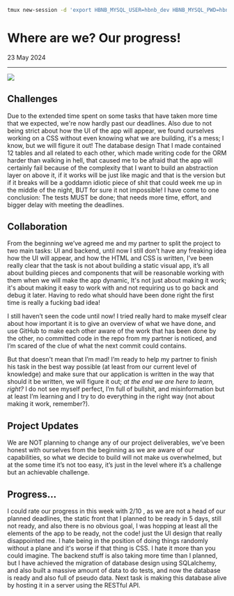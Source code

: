 ```bash
tmux new-session -d 'export HBNB_MYSQL_USER=hbnb_dev HBNB_MYSQL_PWD=hbnb_dev_pwd HBNB_MYSQL_HOST=localhost HBNB_MYSQL_DB=hbnb_dev_db HBNB_TYPE_STORAGE=db HBNB_API_HOST=0.0.0.0 HBNB_API_PORT=5000 gunicorn --bind 0.0.0.0:5002 api.v1.app:app'
```

# Where are we? Our progress!
  
  23 May 2024
___
![](https://i.imgur.com/PZojF7T.jpg)
## Challenges

Due to the extended time spent on some tasks that have taken more time that we expected, we're now hardly past our deadlines.
Also due to not being strict about how the UI of the app will appear, we found ourselves working on a CSS without even knowing what we are building, it's a mess; I know, but we will figure it out!
The database design That I made contained 12 tables and all related to each other, which made writing code for the ORM harder than walking in hell, that caused me to be afraid that the app will certainly fail because of the complexity that I want to build an abstraction layer on above it, if it works will be just like magic and that is the version but if it breaks will be a goddamn idiotic piece of shit that could week me up in the middle of the night, BUT for sure it not impossible! I have come to one conclusion: The tests MUST be done; that needs more time, effort, and bigger delay  with meeting the deadlines.

## Collaboration

From the beginning we’ve agreed me and my partner to split the project to two main tasks: UI and backend, until now I still don’t have any freaking idea how the UI will appear, and how the HTML and CSS is written, I’ve been really clear that the task is not about building a static visual app, it’s all about building pieces and components that will be reasonable working with them when we will make the app dynamic, It's not just about making it work; it's about making it easy to work with and not requiring us to go back and debug it later. Having to redo what should have been done right the first time is really a fucking bad idea!

I still haven’t seen the code until now! I tried really hard to make myself clear about how important it is to give an overview of what we have done, and use GitHub to make each other aware of the work that has been done by the other, no committed code in the repo from my partner is noticed, and I’m scared of the clue of what the next commit could contains.

But that doesn't mean that I’m mad! I’m ready to help my partner to finish his task in the best way possible (at least from our current level of knowledge) and make sure that our application is written in the way that should it be written, we will figure it out; *at the end we are here to learn, right?* I do not see myself perfect, I’m full of bullshit, and misinformation but at least I’m learning and I try to do everything in the right way (not about making it work, remember?).
## Project Updates

We are NOT planning to change any of our project deliverables, we’ve been honest with ourselves from the beginning as we are aware of our capabilities, so what we decide to build will not make us overwhelmed, but at the some time it’s not too easy, it’s just in the level where it’s a challenge but an achievable challenge.
## Progress…

I could rate our progress in this week with 2/10 , as we are not a head of our planned deadlines, the static front that I planned to be ready in 5 days, still not ready, and also there is no obvious goal, I was hopping at least all the elements of the app to be ready, not the code! just the UI design that really disappointed me. I hate being in the position of doing things randomly without a plane and it's worse if that thing is CSS. I hate it more than you could imagine.
The backend stuff is also taking more time than I planned, but I have achieved the migration of database design using SQLalchemy, and also built a massive amount of data to do tests, and now the database is ready and also full of pseudo data. Next task is making this database alive by hosting it in a server using the RESTful API.